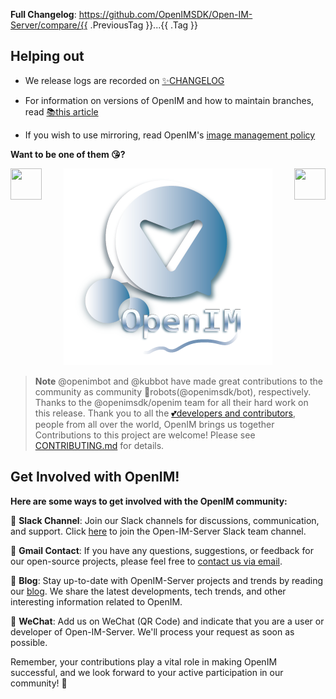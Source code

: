 **Full Changelog**: https://github.com/OpenIMSDK/Open-IM-Server/compare/{{ .PreviousTag }}...{{ .Tag }}

## Helping out

+ We release logs are recorded on [✨CHANGELOG](https://github.com/OpenIMSDK/Open-IM-Server/blob/main/CHANGELOG/CHANGELOG.md)

+ For information on versions of OpenIM and how to maintain branches, read [📚this article](https://github.com/OpenIMSDK/Open-IM-Server/blob/main/docs/conversions/version.md)

+ If you wish to use mirroring, read OpenIM's [image management policy](https://github.com/OpenIMSDK/Open-IM-Server/blob/main/docs/conversions/images.md)

**Want to be one of them 😘?**

<p align="center">
<a href="https://github.com/kubbot" style="float: left; margin-right: 10px;">
<img src="https://github.com/openimbot/openimbot/blob/main/assets/icon/blue%E9%80%8F%E6%98%8E.png" width="50" height="50" />
</a>
<a href="https://www.openim.online">
<img src="https://github.com/OpenIMSDK/Open-IM-Server/blob/main/assets/logo/openim-logo.png" />
</a>
<a href="https://github.com/openimbot" style="float: right; margin-left: 10px;">
<img src="https://github.com/openimbot/openimbot/blob/main/assets/icon/red%E9%80%8F%E6%98%8E.png" width="50" height="50" />
</a>
</p>

> **Note**
> @openimbot and @kubbot have made great contributions to the community as community 🤖robots(@openimsdk/bot), respectively.
> Thanks to the @openimsdk/openim team for all their hard work on this release.
> Thank you to all the [💕developers and contributors](https://github.com/OpenIMSDK/Open-IM-Server/graphs/contributors), people from all over the world, OpenIM brings us together
> Contributions to this project are welcome! Please see [CONTRIBUTING.md](https://github.com/OpenIMSDK/Open-IM-Server/blob/main/CONTRIBUTING.md) for details.

## Get Involved with OpenIM!

**Here are some ways to get involved with the OpenIM community:**

📢 **Slack Channel**: Join our Slack channels for discussions, communication, and support. Click [here](https://join.slack.com/t/openimsdk/shared_invite/zt-1tmoj26uf-_FDy3dowVHBiGvLk9e5Xkg) to join the Open-IM-Server Slack team channel.

📧 **Gmail Contact**: If you have any questions, suggestions, or feedback for our open-source projects, please feel free to [contact us via email](https://mail.google.com/mail/?view=cm&fs=1&tf=1&to=winxu81@gmail.com).

📖 **Blog**: Stay up-to-date with OpenIM-Server projects and trends by reading our [blog](https://doc.rentsoft.cn/). We share the latest developments, tech trends, and other interesting information related to OpenIM.

📱 **WeChat**: Add us on WeChat (QR Code) and indicate that you are a user or developer of Open-IM-Server. We'll process your request as soon as possible.

Remember, your contributions play a vital role in making OpenIM successful, and we look forward to your active participation in our community! 🙌